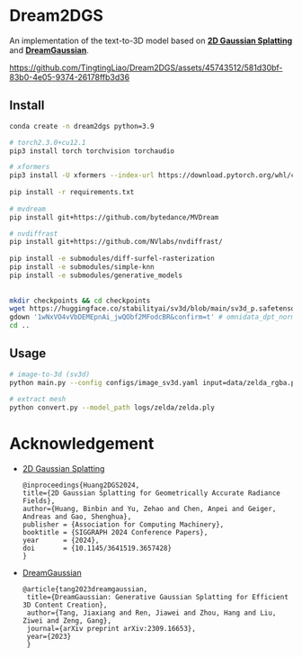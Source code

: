 # Dream2DGS
An implementation of the text-to-3D model based on [**2D Gaussian Splatting**](https://github.com/hbb1/2d-gaussian-splatting) and [**DreamGaussian**](https://dreamgaussian.github.io/).

 
https://github.com/TingtingLiao/Dream2DGS/assets/45743512/581d30bf-83b0-4e05-9374-26178ffb3d36 


## Install

```bash
conda create -n dream2dgs python=3.9 

# torch2.3.0+cu12.1 
pip3 install torch torchvision torchaudio

# xformers  
pip3 install -U xformers --index-url https://download.pytorch.org/whl/cu121
 
pip install -r requirements.txt
  
# mvdream 
pip install git+https://github.com/bytedance/MVDream

# nvdiffrast
pip install git+https://github.com/NVlabs/nvdiffrast/
 
pip install -e submodules/diff-surfel-rasterization
pip install -e submodules/simple-knn
pip install -e submodules/generative_models
  
 
mkdir checkpoints && cd checkpoints 
wget https://huggingface.co/stabilityai/sv3d/blob/main/sv3d_p.safetensors  
gdown '1wNxVO4vVbDEMEpnAi_jwQObf2MFodcBR&confirm=t' # omnidata_dpt_normal_v2.ckpt
cd ..
```

## Usage 
```bash   
# image-to-3d (sv3d)  
python main.py --config configs/image_sv3d.yaml input=data/zelda_rgba.png save_path=zelda
 
# extract mesh  
python convert.py --model_path logs/zelda/zelda.ply  
```

# Acknowledgement 

* [2D Gaussian Splatting](https://github.com/hbb1/2d-gaussian-splatting)
    ```
    @inproceedings{Huang2DGS2024,
    title={2D Gaussian Splatting for Geometrically Accurate Radiance Fields},
    author={Huang, Binbin and Yu, Zehao and Chen, Anpei and Geiger, Andreas and Gao, Shenghua},
    publisher = {Association for Computing Machinery},
    booktitle = {SIGGRAPH 2024 Conference Papers},
    year      = {2024},
    doi       = {10.1145/3641519.3657428}
    }
    ```

* [DreamGaussian](https://github.com/dreamgaussian/dreamgaussian)
   ```
   @article{tang2023dreamgaussian,
    title={DreamGaussian: Generative Gaussian Splatting for Efficient 3D Content Creation},
    author={Tang, Jiaxiang and Ren, Jiawei and Zhou, Hang and Liu, Ziwei and Zeng, Gang},
    journal={arXiv preprint arXiv:2309.16653},
    year={2023}
    } 
    ```
